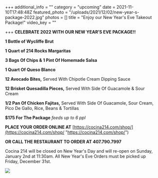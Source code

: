 +++
additional_info = ""
category = "upcoming"
date = 2021-11-10T17:48:48Z
featured_photo = "/uploads/2021/12/02/new-year-s-package-2022.jpg"
photos = []
title = "Enjoy our New Year's Eve Takeout Package!"
video_key = ""

+++
**CELEBRATE 2022 WITH OUR NEW YEAR’S EVE PACKAGE!!**

**1 Bottle of Wycliffe Brut**

**1 Quart of 214 Rocks Margaritas**

**3 Bags Of Chips & 1 Pint Of Homemade Salsa**

**1 Quart Of Queso Blanco**

**12 Avocado Bites,** Served With Chipotle Cream Dipping Sauce

**12 Brisket Quesadilla Pieces,** Served With Side Of Guacamole & Sour Cream

**1/2 Pan Of Chicken Fajitas,** Served With Side Of Guacamole, Sour Cream, Pico De Gallo, Rice, Beans & Tortillas

**$175 For The Package** _feeds up to 6 ppl_

**PLACE YOUR ORDER ONLINE AT** [https://cocina214.com/shop/](https://cocina214.com/shop/ "https://cocina214.com/shop/")

**OR CALL THE RESTAURANT TO ORDER AT 407.790.7997**

Cocina 214 will be closed on New Year's Day and will re-open on Sunday, January 2nd at 11:30am. All New Year's Eve Orders must be picked up Friday, December 31st.

![](/uploads/2021/12/02/new-year-s-package-2022.jpg)